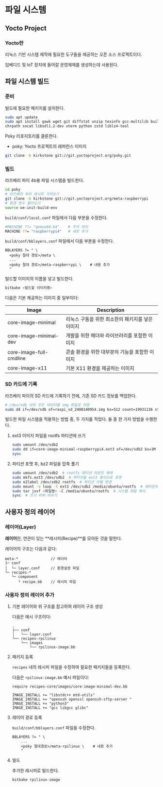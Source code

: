 # 파일 시스템

## Yocto Project

### Yocto란

리눅스 기반 시스템 제작에 필요한 도구들을 제공하는 오픈 소스 프로젝트이다.

임베디드 및 IoT 장치에 들어갈 운영체제를 생성하는데 사용된다.

## 파일 시스템 빌드

### 준비

빌드에 필요한 패키지를 설치한다.

```bash
sudo apt update
sudo apt install gawk wget git diffstat unzip texinfo gcc-multilib build-essential \
chrpath socat libsdl1.2-dev xterm python zstd liblz4-tool
```

Poky 리포지토리를 클론한다.

- poky: Yocto 프로젝트의 레퍼런스 이미지

```bash
git clone -b kirkstone git://git.yoctoproject.org/poky.git
```

### 빌드

라즈베리 파이 4b용 파일 시스템을 빌드한다.

```bash
cd poky
# 라즈베리 파이 레시피 가져오기
git clone -b kirkstone git://git.yoctoproject.org/meta-raspberrypi
# 환경 변수 불러오기
source oe-init-build-env
```

`build/conf/local.conf` 파일에서 다음 부분을 수정한다.

```bash
#MACHINE ??= "qemux84-64"    # 주석 처리
MACHINE ??= "raspberrypi4"   # 새로 추가
```

`build/conf/bblayers.conf` 파일에서 다음 부분을 수정한다.

```
BBLAYERS ?= " \ 
  <poky 절대 경로>/meta \
  ...
  <poky 절대 경로>/meta-raspberrypi \    # 내용 추가
  "
```

빌드할 이미지의 이름을 넣고 빌드한다.

```bash
bitbake <빌드할 이미지명>
```

다음은 기본 제공하는 이미지 중 일부이다:

| Image | Description |
| --- | --- |
| core-image-minimal | 리눅스 구동을 위한 최소한의 패키지를 넣은 이미지 |
| core-image-minimal-dev | 개발을 위한 헤더와 라이브러리를 포함한 이미지 |
| core-image-full-cmdline | 콘솔 환경을 위한 대부분의 기능을 포함한 이미지 |
| core-image-x11 | 기본 X11 환경을 제공하는 이미지 |

### SD 카드에 기록

라즈베리 파이의 SD 카드에 기록하기 전에, 기존 SD 카드 정보를 백업한다.

```bash
# /dev/sdb 내의 모든 데이터를 img 파일로 저장
sudo dd if=/dev/sdb of=raspi_sd_2408140954.img bs=512 count=19931136 status=progress
```

빌드한 파일 시스템을 적용하는 방법 중, 두 가지를 적었다. 둘 중 한 가지 방법을 수행한다.

1. ext3 이미지 파일을 rootfs 파티션에 쓰기
    
    ```bash
    sudo umount /dev/sdb2
    sudo dd if=core-image-minimal-raspberrypi4.ext3 of=/dev/sdb2 bs=1M status=progress
    sync
    ```
    
2. 파티션 포맷 후, bz2 파일을 압축 풀기
    
    ```bash
    sudo umount /dev/sdb2  # rootfs 파티션 마운트 해제
    sudo mkfs.ext3 /dev/sdb2  # 파티션을 ext3 형식으로 포맷
    sudo e2label /dev/sdb2 rootfs  # 파티션 라벨 변경
    sudo mount -o loop -t ext3 /dev/sdb2 /media/ubuntu/rootfs  # 재마운트, 또는 GUI 상에서 수행
    sudo tar jxvf <파일명> -C /media/ubuntu/rootfs  # 시스템 파일 복사
    sync  # 쓰기 버퍼 비우기
    ```
    

## 사용자 정의 레이어

### 레이어(Layer)

**레이어**란, 연관이 있는 **레시피(Recipe)**를 모아둔 것을 말한다.

레이어의 구조는 다음과 같다:

```
meta-*               // 레이어
├─ conf
│  └─ layer.conf     // 환경설정 파일
└─ recipes-*
   └─ component
      └ recipe.bb    // 레시피 파일
```

### 사용자 정의 레이어 추가

1. 기본 레이어와 위 구조를 참고하여 레이어 구조 생성
    
    다음은 예시 구조이다:
    
    ```
    .
    ├── conf
    │   └── layer.conf
    └── recipes-rpilinux
        └── images
            └── rpilinux-image.bb
    ```
    
2. 패키지 등록
    
    `recipes` 내의 레시피 파일을 수정하여 필요한 패키지들을 등록한다.
    
    다음은 `rpilinux-image.bb` 예시 파일이다:
    
    ```
    require recipes-core/images/core-image-minimal-dev.bb 
    
    IMAGE_INSTALL += "libstdc++ mtd-utils" 
    IMAGE_INSTALL += "openssh openssl openssh-sftp-server " 
    IMAGE_INSTALL += "python3" 
    IMAGE_INSTALL += "gcc libgcc glibc"
    ```
    
3. 레이어 경로 등록
    
    `build/conf/bblayers.conf` 파일을 수정한다.
    
    ```
    BBLAYERS ?= " \
        ...
        <poky 절대경로>/meta-rpilinux \    # 내용 추가
        "
    ```
    
4. 빌드
    
    추가한 레시피로 빌드한다.
    
    ```bash
    bitbake rpilinux-image
    ```